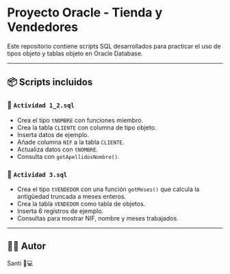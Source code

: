 # Proyecto Oracle - Tienda y Vendedores

Este repositorio contiene scripts SQL desarrollados para practicar el uso de tipos objeto y tablas objeto en Oracle Database.

---

## 📦 Scripts incluidos

### 🧾 `Actividad 1_2.sql`
- Crea el tipo `tNOMBRE` con funciones miembro.
- Crea la tabla `CLIENTE` con columna de tipo objeto.
- Inserta datos de ejemplo.
- Añade columna `NIF` a la tabla `CLIENTE`.
- Actualiza datos con `tNOMBRE`.
- Consulta con `getApellidosNombre()`.

### 🧾 `Actividad 3.sql`
- Crea el tipo `tVENDEDOR` con una función `getMeses()` que calcula la antigüedad truncada a meses enteros.
- Crea la tabla `VENDEDOR` como tabla de objetos.
- Inserta 6 registros de ejemplo.
- Consultas para mostrar NIF, nombre y meses trabajados.

---

## 👨‍💻 Autor
Santi 🧠💻
